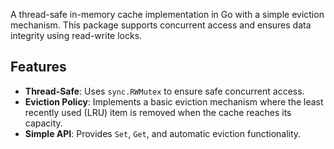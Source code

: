 A thread-safe in-memory cache implementation in Go with a simple eviction mechanism. This package supports concurrent access and ensures data integrity using read-write locks.

## Features

- **Thread-Safe**: Uses `sync.RWMutex` to ensure safe concurrent access.
- **Eviction Policy**: Implements a basic eviction mechanism where the least recently used (LRU) item is removed when the cache reaches its capacity.
- **Simple API**: Provides `Set`, `Get`, and automatic eviction functionality.
